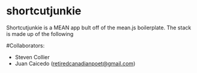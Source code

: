 shortcutjunkie
==============

Shortcutjunkie is a MEAN app bult off of the mean.js boilerplate.
The stack is made up of the following

#Collaborators:
- Steven Collier
- Juan Caicedo (retiredcanadianpoet@gmail.com)